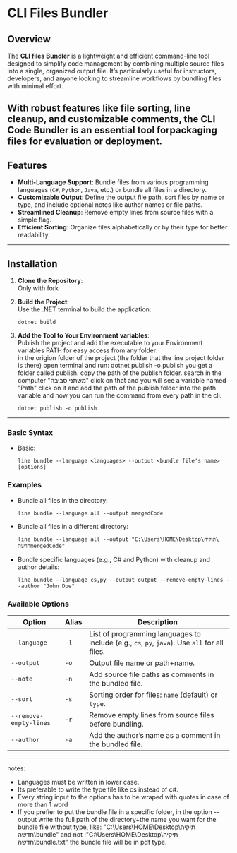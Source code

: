 

# CLI Files Bundler  

## Overview  
The **CLI files Bundler** is a lightweight and efficient command-line tool designed to simplify code management by combining multiple source files into a single, organized output file. It’s particularly useful for instructors,
developers, and anyone looking to streamline workflows by bundling files with minimal effort.  

With robust features like file sorting, line cleanup, and customizable comments,
the CLI Code Bundler is an essential tool forpackaging files for evaluation or deployment.  
---

## Features  
- **Multi-Language Support**: Bundle files from various programming languages (`C#`, `Python`, `Java`, etc.) or bundle all files in a directory.  
- **Customizable Output**: Define the output file path, sort files by name or type, and include optional notes like author names or file paths.  
- **Streamlined Cleanup**: Remove empty lines from source files with a simple flag.  
- **Efficient Sorting**: Organize files alphabetically or by their type for better readability.  

---

## Installation  
1. **Clone the Repository**:  
   Only with fork
     
2. **Build the Project**:  
   Use the .NET terminal to build the application:  
    ```cli
    dotnet build
    ```
   
3. **Add the Tool to Your Environment variables**:  
   Publish the project and add the executable to your Environment variables PATH for easy access from any folder:  
   in the origion folder of the project (the folder that the line project folder is there) open terminal and run: dotnet publish -o publish
   you get a folder called publish.
   copy the path of the publish folder.
   search in the computer "משתני סביבה" click on that and you will see a variable named "Path"
   click on it and add the path of the publish folder into the path variable
   and now you can run the command from every path in the cli.
    ```cli
    dotnet publish -o publish
    ```

---
### Basic Syntax  
- Basic:
  ```cli
  line bundle --language <languages> --output <bundle file's name> [options]
  ```
  
### Examples  
- Bundle all files in the directory: 
  ```cli
  line bundle --language all --output mergedCode
  ```    
- Bundle all files in a different directory: 
  ```cli
  line bundle --language all --output "C:\Users\HOME\Desktop\‏‏\תיקיה חדשהmergedCode"
  ```  
- Bundle specific languages (e.g., C# and Python) with cleanup and author details:  
  ```cli
  line bundle --language cs,py --output output --remove-empty-lines --author "John Doe"
  ```  

### Available Options  
| Option                 | Alias | Description                                                                                  |  
|------------------------|-------|----------------------------------------------------------------------------------------------|  
| `--language`           | `-l`  | List of programming languages to include (e.g., `cs`, `py`, `java`). Use `all` for all files.|  
| `--output`             | `-o`  | Output file name or path+name.                                                               |  
| `--note`               | `-n`  | Add source file paths as comments in the bundled file.                                       |  
| `--sort`               | `-s`  | Sorting order for files: `name` (default) or `type`.                                         |  
| `--remove-empty-lines` | `-r`  | Remove empty lines from source files before bundling.                                        |  
| `--author`             | `-a`  | Add the author’s name as a comment in the bundled file.                                      |  

---
notes:
* Languages must be written in lower case.
* Its preferable to write the type file like cs instead of c#.
* Every string input to the options has to be wraped with quotes in case of more than 1 word
* If you prefier to put the bundle file in a specific folder, in the option --output write the full path of the directory+the name you want for the bundle file
  without type, like: "C:\Users\HOME\Desktop\‏‏תיקיה חדשה\bundle" and not :"C:\Users\HOME\Desktop\‏‏תיקיה חדשה\bundle.txt" 
  the bundle file will be in pdf type.
